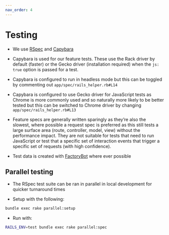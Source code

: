 ```yaml
---
nav_order: 4
---
```


# Testing

- We use [RSpec](https://rspec.info/) and [Capybara](https://teamcapybara.github.io/capybara/)

- Capybara is used for our feature tests. These use the Rack driver by default (faster) or the Gecko driver (installation required) when the `js: true` option is passed for a test.

- Capybara is configured to run in headless mode but this can be toggled by commenting out `app/spec/rails_helper.rb#L14`

- Capybara is configured to use Gecko driver for JavaScript tests as Chrome is more commonly used and so naturally more likely to be better tested but this can be switched to Chrome driver by changing `app/spec/rails_helper.rb#L13`

- Feature specs are generally written sparingly as they’re also the slowest, where possible a request spec is preferred as this still tests a large surface area (route, controller, model, view) without the performance impact. They are not suitable for tests that need to run JavaScript or test that a specific set of interaction events that trigger a specific set of requests (with high confidence).

- Test data is created with [FactoryBot](https://github.com/thoughtbot/factory_bot) where ever possible

## Parallel testing

- The RSpec test suite can be ran in parallel in local development for quicker turnaround times

- Setup with the following:

```sh
bundle exec rake parallel:setup
```

- Run with:

```sh
RAILS_ENV=test bundle exec rake parallel:spec
```
